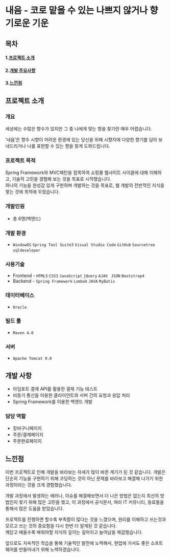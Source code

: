 <br><br>
# 내음 - 코로 맡을 수 있는 나쁘지 않거나 향기로운 기운

## 목차

#### 1.[프로젝트 소개](#프로젝트-소개)

#### 2.[개발 주요사항](#개발-주요사항)

#### 3.[느낀점](#느낀점)

## 프로젝트 소개
### 개요
세상에는 수많은 향수가 있지만
그 중 나에게 맞는 향을 찾기란 매우 어렵습니다.

‘내음’은 향수 시향이 어려운 환경에 있는 당신을 위해
시향지에 다양한 향기를 담아 보내드리거나
나를 표현할 수 있는 향을 찾게 도와드립니다.

### 프로젝트 목적
Spring Framework와 MVC패턴을 접목하여 쇼핑몰 웹사이트 사이클에 대해 이해하고, 기술적 고민을 경험해 보는 것을 목표로 시작했습니다.<br>
하나의 기능을 완성감 있게 구현하며 개발하는 것을 목표로, 웹 개발의 전반적인 지식을 쌓는 것에 목적에 두었습니다.

### 개발인원
* 총 6명(백엔드)

### 개발 환경
* `WindowOS` `Spring Tool Suite3` `Visual Studio Code` `GitHub` `Sourcetree`  `sqldeveloper`
### 사용기술
* Frontend - 
`HTML5` `CSS3` `JavaScript` `jQuery` `AJAX` ` JSON` `Bootstrap4`
* Backend - 
`Spring Framework` `Lombok` `JAVA` `MyBatis` 
### 데이터베이스
* `Oracle`
### 빌드 툴
* `Maven 4.0`
### 서버
* `Apache Tomcat 9.0` 

## 개발 사항
* 아임포트 결제 API를 활용한 결제 기능 테스트 
* 비동기 통신을 이용한 클라이언트와 서버 간의 요청과 응답 처리
* Spring Framework를 이용한 백엔드 개발

### 담당 역할
* 장바구니페이지
* 주문/결제페이지
* 주문완료페이지

## 느낀점
이번 프로젝트로 인해 개발을 바라보는 자세가 많이 바뀐 계기가 된 것 같습니다.
개발은 단순히 기능을 구현하기 위해 코딩하는 것이 아닌 문제를 바라보고 해결해 나가기 위한 과정이라는 것을 크게 경험했습니다.

개발 과정에서 발생하는 에러나, 이슈를 해결해보면서 더 나은 방법은 없는지 최선의 방법인지 찾기 위해 많은 고민을 했고,
이 과정에서 공식문서, 여러 IT 커뮤니티, 동료들을 통해서 많은 도움을 받았습니다.

프로젝트를 진행하면 할수록 부족함이 많다는 것을 느꼈으며, 원리를 이해하고 쓰는것과 모르고 쓰는 것의 중요함을 다시 한번 더 알게된 것 같습니다.<br>
깨닫고 배울수록 배워야할 지식의 깊이는 깊어지고 늘어남을 체감했습니다.

앞으로도 지속적인 학습을 통해 기술적인 발전에 노력해서, 현업에 가서도 좋은 소프트웨어를 만들어내기 위해 노력하겠습니다.
